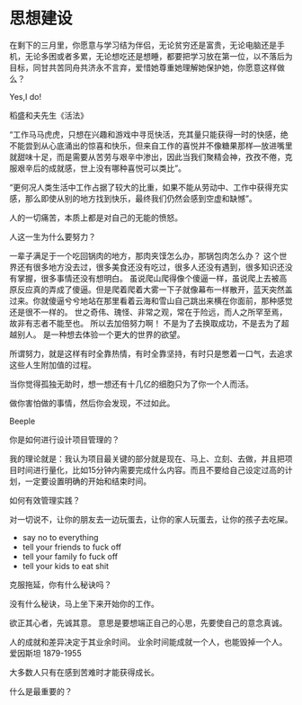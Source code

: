 # 思想建设

在剩下的三月里，你愿意与学习结为伴侣，无论贫穷还是富贵，无论电脑还是手机，无论多困或者多累，无论想吃还是想睡，都要把学习放在第一位，以不落后为目标，同甘共苦同舟共济永不言弃，爱惜她尊重她理解她保护她，你愿意这样做么？

Yes,I do!

稻盛和夫先生《活法》

“工作马马虎虎，只想在兴趣和游戏中寻觅快活，充其量只能获得一时的快感，绝不能尝到从心底涌出的惊喜和快乐，但来自工作的喜悦并不像糖果那样—放进嘴里就甜味十足，而是需要从苦劳与艰辛中渗出，因此当我们聚精会神，孜孜不倦，克服艰辛后的成就感，世上没有哪种喜悦可以类比”。

“更何况人类生活中工作占据了较大的比重，如果不能从劳动中、工作中获得充实感，那么即使从别的地方找到快乐，最终我们仍然会感到空虚和缺憾”。

人的一切痛苦，本质上都是对自己的无能的愤怒。

人这一生为什么要努力？

一辈子满足于一个吃回锅肉的地方，那肉夹馍怎么办，那锅包肉怎么办？
这个世界还有很多地方没去过，很多美食还没有吃过，很多人还没有遇到，很多知识还没有掌握，很多事情还没有想明白。
虽说爬山爬得像个傻逼一样，虽说爬上去被高原反应真的弄成了傻逼。但是爬着爬着大雾一下子就像幕布一样散开，蓝天突然盖过来。你就傻逼兮兮地站在那里看着云海和雪山自己跳出来横在你面前，那种感觉还是很不一样的。
世之奇伟、瑰怪、非常之观，常在于险远，而人之所罕至焉，故非有志者不能至也。
所以去加倍努力啊！
不是为了去换取成功，不是去为了超越别人。
是一种想去体验一个更大的世界的欲望。

所谓努力，就是这样有时全靠热情，有时全靠坚持，有时只是憋着一口气，去追求这些人生附加值的过程。

当你觉得孤独无助时，想一想还有十几亿的细胞只为了你一个人而活。

做你害怕做的事情，然后你会发现，不过如此。


Beeple

你是如何进行设计项目管理的？

我的理论就是：我认为项目最关键的部分就是现在、马上、立刻、去做，并且把项目时间进行量化，比如15分钟内需要完成什么内容。而且不要给自己设定过高的计划，一定要设置明确的开始和结束时间。

如何有效管理实践？

对一切说不，让你的朋友去一边玩蛋去，让你的家人玩蛋去，让你的孩子去吃屎。

- say no to everything
- tell your friends to fuck off
- tell your family fo fuck off 
- tell your kids to eat shit

克服拖延，你有什么秘诀吗？

没有什么秘诀，马上坐下来开始你的工作。

欲正其心者，先诚其意。 意思是要想端正自己的心思，先要使自己的意念真诚。

人的成就和差异决定于其业余时间。
业余时间能成就一个人，也能毁掉一个人。  爱因斯坦 1879-1955

大多数人只有在感到苦难时才能获得成长。

什么是最重要的？
